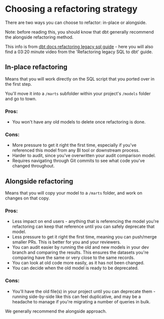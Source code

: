 # Choosing a refactoring strategy

There are two ways you can choose to refactor: in-place or alongside.

Note: before reading this, you should know that dbt generally recommend the alongside refactoring method.

This info is from [dbt docs refactoring legacy sql guide](https://docs.getdbt.com/guides/refactoring-legacy-sql?step=4) - here you will also find a 03:20 minute video from the 'Refactoring legacy SQL to dbt' guide.

## In-place refactoring

Means that you will work directly on the SQL script that you ported over in the first step.

You'll move it into a `/marts` subfolder within your project's `/models` folder and go to town.

### Pros:

- You won't have any old models to delete once refactoring is done.

### Cons:

- More pressure to get it right the first time, especially if you've referenced this model from any BI tool or downstream process.
- Harder to audit, since you've overwritten your audit comparison model.
- Requires navigating through Git commits to see what code you've changed throughout.

## Alongside refactoring

Means that you will copy your model to a `/marts` folder, and work on changes on that copy.

### Pros:

- Less impact on end users - anything that is referencing the model you're refactoring can keep that reference until you can safely deprecate that model.
- Less pressure to get it right the first time, meaning you can push/merge smaller PRs. This is better for you and your reviewers.
- You can audit easier by running the old and new models in your dev branch and comparing the results. This ensures the datasets you're comparing have the same or very close to the same records.
- You can look at old code more easily, as it has not been changed.
- You can decide when the old model is ready to be deprecated.

### Cons:

- You'll have the old file(s) in your project until you can deprecate them - running side-by-side like this can feel duplicative, and may be a headache to manage if you're migrating a number of queries in bulk.

We generally recommend the alongside approach.
